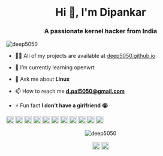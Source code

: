 
<h1 align="center">Hi 👋, I'm Dipankar</h1>
<h3 align="center">A passionate kernel hacker from India</h3>
<p align="left"> <img src="https://komarev.com/ghpvc/?username=deep5050" alt="deep5050" /> </p>

- 👨‍💻 All of my projects are available at [deep5050.github.io](deep5050.github.io)
- 🌱 I’m currently learning openwrt
- 💬 Ask me about **Linux**
- 📫 How to reach me **d.pal5050@gmail.com**

- ⚡ Fun fact **I don't have a girlfriend 😭**

<p align="left"><img src="https://konpa.github.io/devicon/devicon.git/icons/c/c-original.svg" alt="c" width="20" height="20"/> <img src="https://konpa.github.io/devicon/devicon.git/icons/cplusplus/cplusplus-original.svg" alt="cplusplus" width="20" height="20"/> <img src="https://konpa.github.io/devicon/devicon.git/icons/css3/css3-original-wordmark.svg" alt="css3" width="20" height="20"/> <img src="https://konpa.github.io/devicon/devicon.git/icons/docker/docker-original-wordmark.svg" alt="docker" width="20" height="20"/> <img src="https://konpa.github.io/devicon/devicon.git/icons/electron/electron-original.svg" alt="electron" width="20" height="20"/> <img src="https://konpa.github.io/devicon/devicon.git/icons/html5/html5-original-wordmark.svg" alt="html5" width="20" height="20"/> <img src="https://konpa.github.io/devicon/devicon.git/icons/java/java-original-wordmark.svg" alt="java" width="20" height="20"/> <img src="https://konpa.github.io/devicon/devicon.git/icons/javascript/javascript-original.svg" alt="javascript" width="20" height="20"/> <img src="https://konpa.github.io/devicon/devicon.git/icons/mysql/mysql-original-wordmark.svg" alt="mysql" width="20" height="20"/> <img src="https://konpa.github.io/devicon/devicon.git/icons/nodejs/nodejs-original-wordmark.svg" alt="nodejs" width="20" height="20"/> <img src="https://konpa.github.io/devicon/devicon.git/icons/python/python-original-wordmark.svg" alt="python" width="20" height="20"/></p><p align="center"> <img src="https://github-readme-stats.vercel.app/api?username=deep5050&show_icons=true" alt="deep5050" /> </p>

<p align="center">
<a href="https://twitter.com/dipankarpal5050" target="blank"><img align="center" src="https://cdn.jsdelivr.net/npm/simple-icons@3.0.1/icons/twitter.svg" alt="dipankarpal5050" height="20" width="20" /></a>
<a href="https://fb.com/deep.neon" target="blank"><img align="center" src="https://cdn.jsdelivr.net/npm/simple-icons@3.0.1/icons/facebook.svg" alt="deep.neon" height="20" width="20" /></a>
</p>
